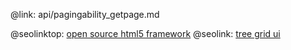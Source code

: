 @link: api/pagingability_getpage.md

@seolinktop: [open source html5 framework](https://webix.com)
@seolink: [tree grid ui](https://webix.com/widget/treetable/)